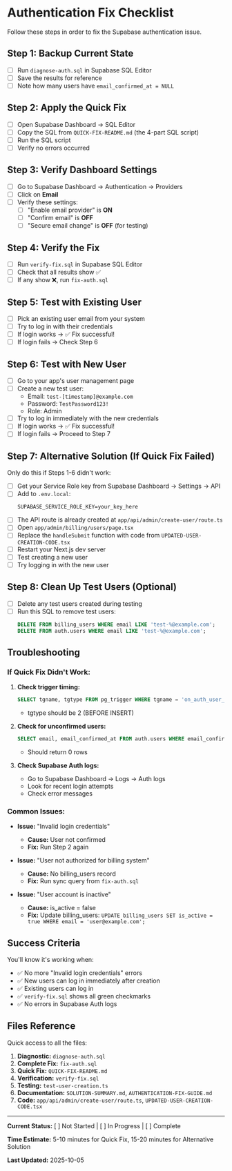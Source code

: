 # Authentication Fix Checklist

Follow these steps in order to fix the Supabase authentication issue.

## Step 1: Backup Current State

- [ ] Run `diagnose-auth.sql` in Supabase SQL Editor
- [ ] Save the results for reference
- [ ] Note how many users have `email_confirmed_at = NULL`

## Step 2: Apply the Quick Fix

- [ ] Open Supabase Dashboard → SQL Editor
- [ ] Copy the SQL from `QUICK-FIX-README.md` (the 4-part SQL script)
- [ ] Run the SQL script
- [ ] Verify no errors occurred

## Step 3: Verify Dashboard Settings

- [ ] Go to Supabase Dashboard → Authentication → Providers
- [ ] Click on **Email**
- [ ] Verify these settings:
  - [ ] "Enable email provider" is **ON**
  - [ ] "Confirm email" is **OFF**
  - [ ] "Secure email change" is **OFF** (for testing)

## Step 4: Verify the Fix

- [ ] Run `verify-fix.sql` in Supabase SQL Editor
- [ ] Check that all results show ✅
- [ ] If any show ❌, run `fix-auth.sql`

## Step 5: Test with Existing User

- [ ] Pick an existing user email from your system
- [ ] Try to log in with their credentials
- [ ] If login works → ✅ Fix successful!
- [ ] If login fails → Check Step 6

## Step 6: Test with New User

- [ ] Go to your app's user management page
- [ ] Create a new test user:
  - Email: `test-[timestamp]@example.com`
  - Password: `TestPassword123!`
  - Role: Admin
- [ ] Try to log in immediately with the new credentials
- [ ] If login works → ✅ Fix successful!
- [ ] If login fails → Proceed to Step 7

## Step 7: Alternative Solution (If Quick Fix Failed)

Only do this if Steps 1-6 didn't work:

- [ ] Get your Service Role key from Supabase Dashboard → Settings → API
- [ ] Add to `.env.local`:
  ```
  SUPABASE_SERVICE_ROLE_KEY=your_key_here
  ```
- [ ] The API route is already created at `app/api/admin/create-user/route.ts`
- [ ] Open `app/admin/billing/users/page.tsx`
- [ ] Replace the `handleSubmit` function with code from `UPDATED-USER-CREATION-CODE.tsx`
- [ ] Restart your Next.js dev server
- [ ] Test creating a new user
- [ ] Try logging in with the new user

## Step 8: Clean Up Test Users (Optional)

- [ ] Delete any test users created during testing
- [ ] Run this SQL to remove test users:
  ```sql
  DELETE FROM billing_users WHERE email LIKE 'test-%@example.com';
  DELETE FROM auth.users WHERE email LIKE 'test-%@example.com';
  ```

## Troubleshooting

### If Quick Fix Didn't Work:

1. **Check trigger timing:**
   ```sql
   SELECT tgname, tgtype FROM pg_trigger WHERE tgname = 'on_auth_user_created_confirm';
   ```
   - tgtype should be 2 (BEFORE INSERT)

2. **Check for unconfirmed users:**
   ```sql
   SELECT email, email_confirmed_at FROM auth.users WHERE email_confirmed_at IS NULL;
   ```
   - Should return 0 rows

3. **Check Supabase Auth logs:**
   - Go to Supabase Dashboard → Logs → Auth logs
   - Look for recent login attempts
   - Check error messages

### Common Issues:

- **Issue:** "Invalid login credentials"
  - **Cause:** User not confirmed
  - **Fix:** Run Step 2 again

- **Issue:** "User not authorized for billing system"
  - **Cause:** No billing_users record
  - **Fix:** Run sync query from `fix-auth.sql`

- **Issue:** "User account is inactive"
  - **Cause:** is_active = false
  - **Fix:** Update billing_users: `UPDATE billing_users SET is_active = true WHERE email = 'user@example.com';`

## Success Criteria

You'll know it's working when:

- ✅ No more "Invalid login credentials" errors
- ✅ New users can log in immediately after creation
- ✅ Existing users can log in
- ✅ `verify-fix.sql` shows all green checkmarks
- ✅ No errors in Supabase Auth logs

## Files Reference

Quick access to all the files:

1. **Diagnostic:** `diagnose-auth.sql`
2. **Complete Fix:** `fix-auth.sql`
3. **Quick Fix:** `QUICK-FIX-README.md`
4. **Verification:** `verify-fix.sql`
5. **Testing:** `test-user-creation.ts`
6. **Documentation:** `SOLUTION-SUMMARY.md`, `AUTHENTICATION-FIX-GUIDE.md`
7. **Code:** `app/api/admin/create-user/route.ts`, `UPDATED-USER-CREATION-CODE.tsx`

---

**Current Status:** [ ] Not Started | [ ] In Progress | [ ] Complete

**Time Estimate:** 5-10 minutes for Quick Fix, 15-20 minutes for Alternative Solution

**Last Updated:** 2025-10-05
